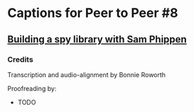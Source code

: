 # Captions for Peer to Peer #8
## [Building a spy library with Sam Phippen][product]

### Credits

Transcription and audio-alignment by Bonnie Roworth

Proofreading by:

* TODO

[product]: http://peertopeer.io/videos/8-sam-phippen/
